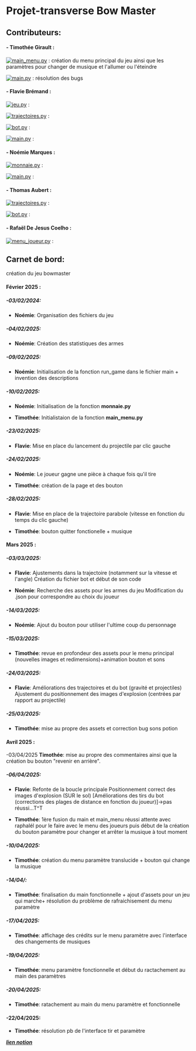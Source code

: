 # Projet-transverse Bow Master [](assets/images/menup/logo.png)

## Contributeurs:

#### - Timothée Girault :

[![main_menu.py](https://img.shields.io/badge/main_menu-blue)](main_menu.py) : création du menu principal du jeu ainsi que les paramètres pour changer de musique et l'allumer ou l'éteindre

[![main.py](https://img.shields.io/badge/main-red)](main.py) : résolution des bugs

#### - Flavie Brémand :

[![jeu.py](https://img.shields.io/badge/jeu-green)](jeu.py) :

[![trajectoires.py](https://img.shields.io/badge/trajectoire.py-green)](trajectoires.py) :

[![bot.py](https://img.shields.io/badge/jeu-green)](bot.py) :

[![main.py](https://img.shields.io/badge/main-red)](main.py) :

#### - Noémie Marques :

[![monnaie.py](https://img.shields.io/badge/monnaie-purple)](monnaie.py) :

[![main.py](https://img.shields.io/badge/main-red)](main.py) :

#### - Thomas Aubert :

[![trajectoires.py](https://img.shields.io/badge/trajectoire.py-green)](trajectoires.py) :

[![bot.py](https://img.shields.io/badge/bot-green)](bot.py) :


#### - Rafaël De Jesus Coelho :

[![menu_joueur.py](https://img.shields.io/badge/menu_joueur-blue)](menu_joueur.py) :

## Carnet de bord:
création du jeu bowmaster

#### Février 2025 :

##### -03/02/2024:
- __Noémie__: Organisation des fichiers du jeu 

##### -04/02/2025:
- __Noémie__: Création des statistiques des armes 

##### -09/02/2025:
- __Noémie__: Initialisation de la fonction run_game dans le fichier main + invention des descriptions

##### -10/02/2025:
- __Noémie__: Initialisation de la fonction **monnaie.py**


- __Timothée__: Initialistaion de la fonction **main_menu.py**

##### -23/02/2025:
- __Flavie__: Mise en place du lancement du projectile par clic gauche

##### -24/02/2025:
- __Noémie__: Le joueur gagne une pièce à chaque fois qu'il tire


- __Timothée__: création de la page et des bouton

##### -28/02/2025:
- __Flavie__: Mise en place de la trajectoire parabole (vitesse en fonction du temps du clic gauche)


- __Timothée__: bouton quitter fonctionelle + musique

#### Mars 2025 :

##### -03/03/2025:
- __Flavie__: Ajustements dans la trajectoire (notamment sur la vitesse et l'angle)
                      Création du fichier bot et début de son code


- __Noémie__: Recherche des assets pour les armes du jeu
                      Modification du .json pour correspondre au choix du joueur

##### -14/03/2025:
- __Noémie__: Ajout du bouton pour utiliser l'ultime coup du personnage 

##### -15/03/2025:
- __Timothée__: revue en profondeur des assets pour le menu principal (nouvelles images et redimensions)+animation bouton et sons

##### -24/03/2025:
- __Flavie__: Améliorations des trajectoires et du bot (gravité et projectiles)
                    Ajustement du positionnement des images d'explosion (centrées par rapport au projectile)

##### -25/03/2025:
- __Timothée__: mise au propre des assets et correction bug sons potion

#### Avril 2025 :

-03/04/2025 __Timothée__: mise au propre des commentaires ainsi que la création bu bouton "revenir en arrière".

##### -06/04/2025:

- __Flavie__: Refonte de la boucle principale
                    Positionnement correct des images d'explosion (SUR le sol)
                    [Améliorations des tirs du bot (corrections des plages de distance en fonction du joueur)]->pas réussi...T^T


- __Timothée__: 1ère fusion du main et main_menu réussi attente avec raphalél pour le faire avec le menu des joueurs puis début de la création du bouton paramètre pour changer et arrêter la musique à tout moment


##### -10/04/2025:
- __Timothée__: création du menu paramètre translucide + bouton qui change la musique

##### -14/04/:
- __Timothée__: finalisation du main fonctionnelle + ajout d'assets pour un jeu qui marche+ résolution du problème de rafraichisement du menu paramètre

##### -17/04/2025:
- __Timothée__: affichage des crédits sur le menu paramètre avec l'interface des changements de musiques

##### -19/04/2025:
- __Timothée__: menu paramètre fonctionnelle et début du ractachement au main des paramètres

##### -20/04/2025:
- __Timothée__: ratachement au main du menu paramètre et fonctionnelle
#### -22/04/2025:
- __Timothée__: résolution pb de l'interface tir et paramètre

[***lien notion***](https://www.notion.so/Projet-Transverse-Equipe-A8-18f30068216c806396a2f057d07e91ca?pvs=4)
